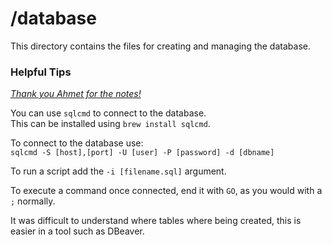 # /database

This directory contains the files for creating and managing the database.

### Helpful Tips

*[Thank you Ahmet for the notes!](https://plain-stick-ac9.notion.site/SQL-Server-Basics-43ebfae960de4f89a1aa244dcecb0702)*  

You can use `sqlcmd` to connect to the database.  
This can be installed using `brew install sqlcmd`.  

To connect to the database use:  
`sqlcmd -S [host],[port] -U [user] -P [password] -d [dbname]`

To run a script add the `-i [filename.sql]` argument.

To execute a command once connected, end it with `GO`, as you would with a `;` normally.

It was difficult to understand where tables where being created, this is easier in a tool such as DBeaver.
